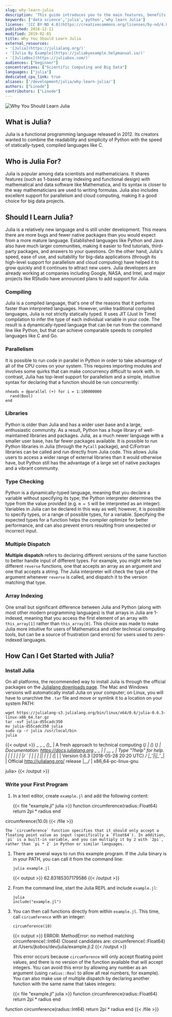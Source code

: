 ```yaml
---
slug: why-learn-julia
description: 'This guide introduces you to the main features, benefits, and limitations of the Julia language, and includes a brief section on installation and use.'
keywords: ['data science','julia','python','why learn Julia']
license: '[CC BY-ND 4.0](https://creativecommons.org/licenses/by-nd/4.0)'
published: 2018-12-11
modified: 2019-02-01
title: Why You Should Learn Julia
external_resources:
- '[Julia](https://julialang.org/)'
- '[Julia By Example](https://juliabyexample.helpmanual.io/)'
- '[JuliaBox](https://juliabox.com/)'
audiences: ["beginner"]
concentrations: ["Scientific Computing and Big Data"]
languages: ["julia"]
dedicated_cpu_link: true
aliases: ['/development/julia/why-learn-julia/']
authors: ["Linode"]
contributors: ["Linode"]
---
```

![Why You Should Learn Julia](Why_You_Should_Learn_Julia_smg.jpg)

## What is Julia?

Julia is a functional programming language released in 2012. Its creators wanted to combine the readability and simplicity of Python with the speed of statically-typed, compiled languages like C.

## Who is Julia For?

Julia is popular among data scientists and mathematicians. It shares features (such as 1-based array indexing and functional design) with mathematical and data software like Mathematica, and its syntax is closer to the way mathematicians are used to writing formulas. Julia also includes excellent support for parallelism and cloud computing, making it a good choice for big data projects.

## Should I Learn Julia?

Julia is a relatively new language and is still under development. This means there are more bugs and fewer native packages than you would expect from a more mature language. Established languages like Python and Java also have much larger communities, making it easier to find tutorials, third-party packages, and answers to your questions. On the other hand, Julia's speed, ease of use, and suitability for big-data applications (through its high-level support for parallelism and cloud computing) have helped it to grow quickly and it continues to attract new users. Julia developers are already working at companies including Google, NASA, and Intel, and major projects like RStudio have announced plans to add support for Julia.

### Compiling

Julia is a compiled language, that's one of the reasons that it performs faster than interpreted languages. However, unlike traditional compiled languages, Julia is not strictly statically typed. It uses JIT (Just In Time) compilation to infer the type of each individual variable in your code. The result is a dynamically-typed language that can be run from the command line like Python, but that can achieve comparable speeds to compiled languages like C and Go.

### Parallelism

It is possible to run code in parallel in Python in order to take advantage of all of the CPU cores on your system. This requires importing modules and involves some quirks that can make concurrency difficult to work with. In contrast, Julia has top-level support for parallelism and a simple, intuitive syntax for declaring that a function should be run concurrently:

    nheads = @parallel (+) for i = 1:100000000
      rand(Bool)
    end

### Libraries

Python is older than Julia and has a wider user base and a large, enthusiastic community. As a result, Python has a huge library of well-maintained libraries and packages. Julia, as a much newer language with a smaller user base, has far fewer packages available. It is possible to run Python libraries in Julia (through the `PyCall` package), and C/Fortran libraries can be called and run directly from Julia code. This allows Julia users to access a wider range of external libraries than it would otherwise have, but Python still has the advantage of a large set of native packages and a vibrant community.

### Type Checking

Python is a dynamically-typed language, meaning that you declare a variable without specifying its type; the Python interpreter determines the type from the value provided (e.g. `m = 5` will be interpreted as an integer). Variables in Julia can be declared in this way as well; however, it is possible to specify types, or a range of possible types, for a variable. Specifying the expected types for a function helps the compiler optimize for better performance, and can also prevent errors resulting from unexpected or incorrect input.

### Multiple Dispatch

**Multiple dispatch** refers to declaring different versions of the same function to better handle input of different types. For example, you might write two different `reverse` functions, one that accepts an array as an argument and one that accepts a string. The Julia interpreter will check the type of the argument whenever `reverse` is called, and dispatch it to the version matching that type.

### Array Indexing

One small but significant difference between Julia and Python (along with most other modern programming languages) is that arrays in Julia are 1-indexed, meaning that you access the first element of an array with `this_array[1]` rather than `this_array[0]`. This choice was made to make Julia more intuitive for users of Mathematica and other technical computing tools, but can be a source of frustration (and errors) for users used to zero-indexed languages.

## How Can I Get Started with Julia?

### Install Julia

On all platforms, the recommended way to install Julia is through the official packages on the [Julialang downloads page](https://julialang.org/downloads/index.html). The Mac and Windows versions will automatically install Julia on your computer; on Linux, you will have to unarchive the `.tar` file and move or symlink it to a location on your system PATH:

    wget https://julialang-s3.julialang.org/bin/linux/x64/0.6/julia-0.6.3-linux-x86_64.tar.gz
    tar -xvf julia-d55cadc350
    mv julia-d55cadc350 julia
    sudo cp -r julia /usr/local/bin
    julia

  {{< output >}}
  _
_       _ _(_)_     |  A fresh approach to technical computing
(_)     | (_) (_)    |  Documentation: https://docs.julialang.org
_ _   _| |_  __ _   |  Type "?help" for help.
| | | | | | |/ _` |  |
| | |_| | | | (_| |  |  Version 0.6.3 (2018-05-28 20:20 UTC)
_/ |\__'_|_|_|\__'_|  |  Official http://julialang.org/ release
|__/                   |  x86_64-pc-linux-gnu

julia>
{{< /output >}}

### Write your First Program

1.  In a text editor, create `example.jl` and add the following content:

    {{< file "example.jl" julia >}}
function circumference(radius::Float64)
  return 2pi * radius
end

circumference(10.0)
{{< /file >}}

    The `circumference` function specifies that it should only accept a floating point value as input (specifically a `Float64`). In addition, `pi` is a built-in variable, and you can multiply it by 2 with `2pi`, rather than `pi * 2` in Python or similar languages.

1.  There are several ways to run this example program. If the Julia binary is in your PATH, you can call it from the command line:

        julia example.jl

    {{< output >}}
62.83185307179586
{{< /output >}}

1.  From the command line, start the Julia REPL and include `example.jl`:

        julia
        include("example.jl")

1.  You can then call functions directly from within `example.jl`. This time, call `circumference` with an integer:

        circumference(10)

    {{< output >}}
ERROR: MethodError: no method matching circumference(::Int64)
Closest candidates are:
  circumference(::Float64) at /Users/jkobos/dev/julia/example.jl:2
{{< /output >}}

    This error occurs because `circumference` will only accept floating point values, and there is no version of the function available that will accept integers. You can avoid this error by allowing any number as an argument (using `radius::Real` to allow all real numbers, for example). You can also make use of multiple dispatch by declaring another function with the same name that takes integers:

    {{< file "example.jl" julia >}}
function circumference(radius::Float64)
  return 2pi * radius
end

function circumference(radius::Int64)
  return 2pi * radius
end
{{< /file >}}
